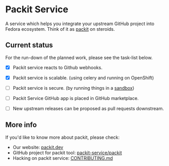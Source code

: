 # Packit Service

A service which helps you integrate your upstream GitHub project into Fedora
ecosystem. Think of it as [packit](https://github.com/packit-service/packit) on
steroids.


## Current status

For the run-down of the planned work, please see the task-list below.

* [x] Packit service reacts to Github webhooks.
* [x] Packit service is scalable. (using celery and running on OpenShift)
* [ ] Packit service is secure. (by running things in a [sandbox](https://github.com/packit-service/generator))
* [ ] Packit Service GitHub app is placed in GitHub marketplace.
* [ ] New upstream releases can be proposed as pull requests downstream.


## More info

If you'd like to know more about packit, please check:

* Our website: [packit.dev](https://packit.dev/)
* GitHub project for packit tool: [packit-service/packit](https://github.com/packit-service/packit)
* Hacking on packit service: [CONTRIBUTING.md](/CONTRIBUTING.md)

